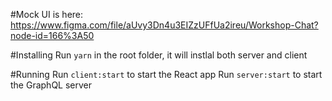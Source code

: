 #Mock UI is here:
https://www.figma.com/file/aUvy3Dn4u3EIZzUFfUa2ireu/Workshop-Chat?node-id=166%3A50

#Installing
Run `yarn` in the root folder, it will instlal both server and client

#Running
Run `client:start` to start the React app
Run `server:start` to start the GraphQL server
